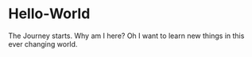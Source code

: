 # Hello-World
The Journey starts.
Why am I here? Oh I want to learn new things in this ever changing world.
